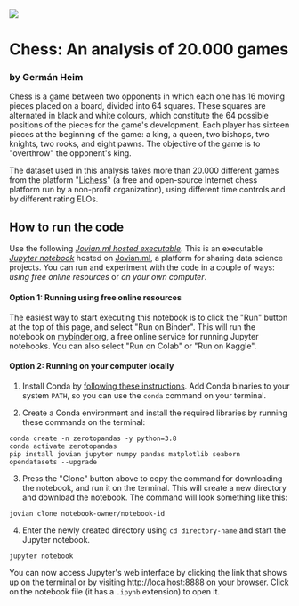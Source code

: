<img src="https://i.imgur.com/Cb6DR9b.png">
<h1>Chess: An analysis of 20.000 games</h1>
<h3>by Germán Heim</h3>

Chess is a game between two opponents in which each one has 16 moving pieces placed on a board, divided into 64 squares. These squares are alternated in black and white colours, which constitute the 64 possible positions of the pieces for the game's development. Each player has sixteen pieces at the beginning of the game: a king, a queen, two bishops, two knights, two rooks, and eight pawns. The objective of the game is to "overthrow" the opponent's king.

The dataset used in this analysis takes more than 20.000 different games from the platform "[Lichess](http://lichess.org/)" (a free and open-source Internet chess platform run by a non-profit organization), using different time controls and by different rating ELOs.


<h2>How to run the code</h2>

Use the following [*Jovian.ml hosted executable*](https://jovian.ai/germanheim/chess-an-analysis-of-20000-games).
This is an executable [*Jupyter notebook*](https://jupyter.org) hosted on [Jovian.ml](https://www.jovian.ml), a platform for sharing data science projects. You can run and experiment with the code in a couple of ways: *using free online resources* or *on your own computer*.

#### Option 1: Running using free online resources

The easiest way to start executing this notebook is to click the "Run" button at the top of this page, and select "Run on Binder". This will run the notebook on [mybinder.org](https://mybinder.org), a free online service for running Jupyter notebooks. You can also select "Run on Colab" or "Run on Kaggle".


#### Option 2: Running on your computer locally

1. Install Conda by [following these instructions](https://conda.io/projects/conda/en/latest/user-guide/install/index.html). Add Conda binaries to your system `PATH`, so you can use the `conda` command on your terminal.

2. Create a Conda environment and install the required libraries by running these commands on the terminal:

```
conda create -n zerotopandas -y python=3.8 
conda activate zerotopandas
pip install jovian jupyter numpy pandas matplotlib seaborn opendatasets --upgrade
```

3. Press the "Clone" button above to copy the command for downloading the notebook, and run it on the terminal. This will create a new directory and download the notebook. The command will look something like this:

```
jovian clone notebook-owner/notebook-id
```



4. Enter the newly created directory using `cd directory-name` and start the Jupyter notebook.

```
jupyter notebook
```

You can now access Jupyter's web interface by clicking the link that shows up on the terminal or by visiting http://localhost:8888 on your browser. Click on the notebook file (it has a `.ipynb` extension) to open it.

